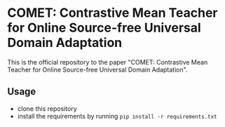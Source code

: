 # COMET: Contrastive Mean Teacher for Online Source-free Universal Domain Adaptation

This is the official repository to the paper "COMET: Contrastive Mean Teacher for Online Source-free Universal Domain Adaptation".

## Usage
- clone this repository
- install the requirements by running `pip install -r requirements.txt`

